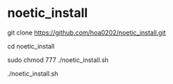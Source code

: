 # noetic_install

git clone https://github.com/hoa0202/noetic_install.git

cd noetic_install

sudo chmod 777 ./noetic_install.sh

./noetic_install.sh
